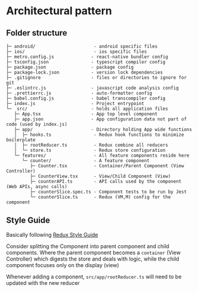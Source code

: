 # Architectural pattern

## Folder structure

```text
├─ android/                      - android specific files
├─ ios/                          - ios specific files
├─ metro.config.js              - react-native bundler config
├─ tsconfig.json                - typescript compiler config
├─ package.json                 - package config
├─ package-lock.json            - version lock dependencies
├─ .gitignore                   - files or directories to ignore for git
├─ .eslintrc.js                 - javascript code analysis config
├─ .prettierrc.js               - auto-formatter config
├─ babel.config.js              - babel transcompiler config
├─ index.js                     - Project entrypoint
└─  src/                        - holds all application files
   ├─ App.tsx                   - App top level component
   ├─ app.json                  - App configuration data not part of code (used by index.js)
   ├─ app/                      - Directory holding App wide functions
   │  ├─ hooks.ts                - Redux hook functions to minimize boilerplate
   │  ├─ rootReducer.ts          - Redux combine all reducers
   │  └─ store.ts                - Redux store configuration
   └─ features/                  - All feature components reside here
      └─ counter/                - A feature component
         ├─ Counter.tsx          - Container/Parent Component (View Controller)
         ├─ CounterView.tsx      - View/Child Component (View)
         ├─ counterAPI.ts        - API calls used by the component (Web APIs, async calls)
         ├─ counterSlice.spec.ts - Component tests to be run by Jest
         └─ counterSlice.ts      - Redux (VM,M) config for the component
```

## Style Guide

Basically following [Redux Style Guide](https://redux.js.org/style-guide/)

Consider splitting the Component into parent component and child components. Where the parent component becomes a `container` (View Controller) which digests the store and deals with logic, while the child component focuses only on the display (view)

Whenever adding a component, `src/app/rootReducer.ts` will need to be updated with the new reducer
